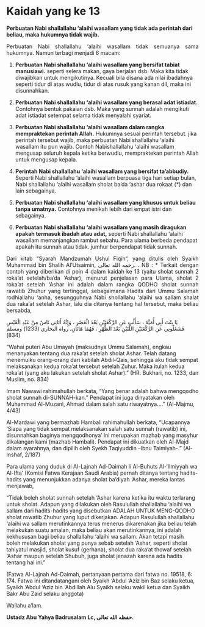 # Kaidah yang ke 13

<b>Perbuatan Nabi shallallahu ‘alaihi wasallam yang tidak ada perintah dari beliau, maka hukumnya tidak wajib.</b>

<p align="justify">
Perbuatan Nabi shallallahu ‘alaihi wasallam tidak semuanya sama hukumnya. Namun terbagi menjadi 6 macam:

1. <b>Perbuatan Nabi shallallahu ‘alaihi wasallam yang bersifat tabiat manusiawi.</b>
seperti selera makan, gaya berjalan dsb.
Maka kita tidak diwajibkan untuk mengikutinya.
Kecuali bila disana ada nilai ibadahnya seperti tidur di atas wudlu, tidur di atas rusuk yang kanan dll, maka ini disunnahkan.

2. <b>Perbuatan Nabi shallallahu ‘alaihi wasallam yang berasal adat istiadat.</b>
Contohnya bentuk pakaian dsb. Maka yang sunnah adalah mengikuti adat istiadat setempat selama tidak menyalahi syariat.

3. <b>Perbuatan Nabi shallallahu ‘alaihi wasallam dalam rangka mempraktekan perintah Allah.</b>
Hukumnya sesuai perintah tersebut. jika perintah tersebut wajib, maka perbuatan Nabi shallallahu ‘alaihi wasallam itu pun wajib.
Contoh Nabishallallahu ‘alaihi wasallam  mengusap seluruh kepala ketika berwudlu, mempraktekan perintah Allah untuk mengusap kepala.

4. <b>Perintah Nabi shallallahu ‘alaihi wasallam yang bersifat ta’abbudiy.</b>
Seperti Nabi shallallahu ‘alaihi wasallam berpuasa tiga hari setiap bulan, Nabi shallallahu ‘alaihi wasallam sholat ba’da ‘ashar dua rokaat (*) dan lain sebagainya.

5. <b>Perbuatan Nabi shallallahu ‘alaihi wasallam yang khusus untuk beliau tanpa umatnya.</b>
Contohnya menikah lebih dari empat istri dan sebagainya.

6. <b>Perbuatan Nabi shallallahu ‘alaihi wasallam yang masih diragukan apakah termasuk ibadah atau adat,</b> seperti Nabi shallallahu ‘alaihi wasallam memanjangkan rambut sebahu.
Para ulama berbeda pendapat apakah itu sunnah atau tidak. jumhur berpendapat tidak sunnah.
</p>

<p align="justify">
Dari kitab “Syarah Mandzumah Ushul Fiqih“, yang ditulis oleh Syaikh Muhammad bin Shalih Al’Utsaimin, رحمه الله تعالى.
.
NB :
*   Terkait dengan contoh yang diberikan di poin 4 dalam kaidah ke 13 (yaitu sholat sunnah 2 roka’at setelah/ba’da ‘Ashar), menurut penjelasan para Ulama, sholat 2 roka’at setelah ‘Ashar ini adalah dalam rangka QODHO sholat sunnah rawatib Zhuhur yang tertinggal, sebagaimana Hadits dari Ummu Salamah rodhiallahu ‘anha, sesungguhnya Nabi shollallahu ‘alaihi wa sallam shalat dua raka’at setelah Ashar, lalu dia ditanya tentang hal tersebut, maka beliau bersabda,

يَا بِنْتَ أَبِى أُمَيَّةَ ، سَأَلْتِ عَنِ الرَّكْعَتَيْنِ بَعْدَ الْعَصْرِ ، وَإِنَّهُ أَتَانِي نَاسٌ مِنْ عَبْدِ الْقَيْسِ فَشَغَلُونِي عَنِ الرَّكْعَتَيْنِ اللَّتَيْنِ بَعْدَ الظُّهْرِ ، فَهُمَا هَاتَانِ. رواه البخاري (1233) ومسلم (834)

“Wahai puteri Abu Umayah (maksudnya Ummu Salamah), engkau menanyakan tentang dua raka’at setelah sholat Ashar. Telah datang menemuiku orang-orang dari kabilah Abdil-Qais, sehingga aku tidak sempat melaksanakan kedua roka’at tersebut setelah Zuhur. Maka itulah kedua roka’at (yang aku lakukan setelah sholat Ashar).” (HR. Bukhari, no. 1233, dan Muslim, no. 834)

Imam Nawawi rahimahullah berkata, “Yang benar adalah bahwa mengqodho sholat sunnah di-SUNNAH-kan.” Pendapat ini juga dinyatakan oleh Muhammad Al-Muzani, Ahmad dalam salah satu riwayatnya….” (Al-Majmu, 4/43)

Al-Mardawi yang bermazhab Hambali rahimahullah berkata, “Ucapannya ‘Siapa yang tidak sempat melaksanakan salah satu sunnah (rawatib) ini, disunnahkan baginya mengqodhonya’ Ini merupakan mazhab yang masyhur dikalangan kami (mazhab Hambali). Pendapat ini dikuatkan oleh Al-Majd dalam syarahnya, dan dipilih oleh Syekh Taqiyuddin –Ibnu Taimiyah-.” (Al-Inshaf, 2/187)

Para ulama yang duduk di Al-Lajnah Ad-Daimah li Al-Buhuts Al-‘Ilmiyyah wa Al-Ifta’ (Komisi Fatwa Kerajaan Saudi Arabia) pernah ditanya tentang hadits-hadits yang menunjukkan adanya sholat ba’diyah ‘Ashar, mereka lantas menjawab,

“Tidak boleh sholat sunnah setelah ‘Ashar karena ketika itu waktu terlarang untuk sholat. Adapun yang dilakukan oleh Rasulullah shallallahu ‘alaihi wa sallam dari hadits-hadits yang disebutkan ADALAH UNTUK MENG-QODHO sholat rowatib Zhuhur yang luput dikerjakan. Adapun Rasulullah shallallahu ‘alaihi wa sallam merutinkannya terus menerus dikarenakan jika beliau telah melakukan suatu amalan, maka beliau akan merutinkannya, ini adalah kekhususan bagi beliau shallallahu ‘alaihi wa sallam. Akan tetapi masih boleh melakukan sholat yang punya sebab setelah ‘Ashar, seperti sholat tahiyatul masjid, sholat kusuf (gerhana), sholat dua raka’at thowaf setelah ‘Ashar maupun setelah Shubuh, juga sholat jenazah karena ada hadits tentang hal ini.”

(Fatwa Al-Lajnah Ad-Daimah, pertanyaan pertama dari fatwa no. 19518, 6: 174. Fatwa ini ditandatangani oleh Syaikh ‘Abdul ‘Aziz bin Baz selaku ketua, Syaikh ‘Abdul ‘Aziz bin ‘Abdillah Alu Syaikh selaku wakil ketua dan Syaikh Bakr Abu Zaid selaku anggota)
</p>

Wallahu a’lam.

<b>Ustadz Abu Yahya Badrusalam Lc, حفظه الله تعالى.</b>
